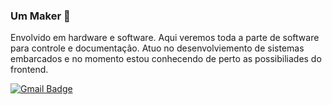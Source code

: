 ### Um Maker 👋
Envolvido em hardware e software.
Aqui veremos toda a parte de software para controle e documentação.
Atuo no desenvolviemento de sistemas embarcados e no momento estou conhecendo de perto as possibiliades do frontend.


 
[![Gmail Badge](https://img.shields.io/badge/-jessandro42@gmail.com-c14438?style=flat-square&logo=Gmail&logoColor=white&link=mailto:tgmarinho@gmail.com)](mailto:jessandro42@gmail.com)

<!--
**enicio/enicio** is a ✨ _special_ ✨ repository because its `README.md` (this file) appears on your GitHub profile.

Here are some ideas to get you started:

- 🔭 I’m currently working on ...
- 🌱 I’m currently learning ...
- 👯 I’m looking to collaborate on ...
- 🤔 I’m looking for help with ...
- 💬 Ask me about ...
- 📫 How to reach me: ...
- 😄 Pronouns: ...
- ⚡ Fun fact: ...
-->
